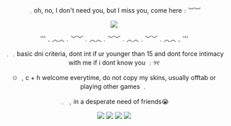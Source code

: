 <div align="center">

<p align="center"> ﹒oh, no, I don't need you, but I miss you, come here﹕︶︶

 ![](https://i.pinimg.com/1200x/6f/04/66/6f0466bd869bb18fd218e55f7d06e3dc.jpg)


<p align="center"> ⺌﹑︿︿﹒﹀﹀﹒︿︿﹒﹀﹀﹒︿︿﹒﹀﹀﹒︿︿﹑⺌

<p align="center"> ﹒﹒basic dni criteria, dont int if ur younger than 15 and dont force intimacy with me if i dont know you ﹕୨୧

<p align="center">  ✩ ﹐c + h welcome everytime, do not copy my skins, usually offtab or playing other games ﹒

<p align="center">  ﹒ ﹐in a desperate need of friends😭 

 ![](https://media.discordapp.net/attachments/901179565588766820/1395995471683649616/37jd5t.png?ex=687c7998&is=687b2818&hm=7d8c3b1dff9a6bae4766d7bbc398b0e38d78d7d6b02537eeaf64ddaaa0a53835&=&format=webp&quality=lossless)
 ![](https://files.catbox.moe/yj5r2q.gif)
 ![](https://files.catbox.moe/kp2wpr.webp)
 ![](https://files.catbox.moe/eegjd9.gif)
<p align="center"> 


</div>
